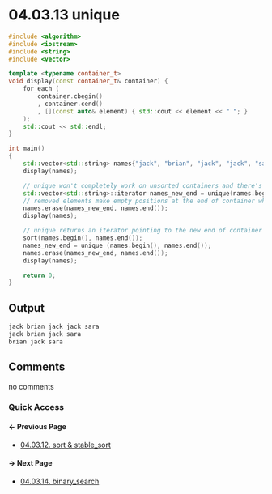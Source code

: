# 04.03.13 unique

```cxx
#include <algorithm>
#include <iostream>
#include <string>
#include <vector>

template <typename container_t>
void display(const container_t& container) {
    for_each (
        container.cbegin()
        , container.cend()
        , [](const auto& element) { std::cout << element << " "; }
    );
    std::cout << std::endl;
}

int main()
{
    std::vector<std::string> names{"jack", "brian", "jack", "jack", "sara"};
    display(names);

    // unique won't completely work on unsorted containers and there's still two jacks
    std::vector<std::string>::iterator names_new_end = unique(names.begin(), names.end());
    // removed elements make empty positions at the end of container which should be removed manually
    names.erase(names_new_end, names.end());
    display(names);

    // unique returns an iterator pointing to the new end of container
    sort(names.begin(), names.end());
    names_new_end = unique (names.begin(), names.end());
    names.erase(names_new_end, names.end());
    display(names);

    return 0;
}

```

## Output

```txt
jack brian jack jack sara 
jack brian jack sara 
brian jack sara 
```

## Comments

no comments

### Quick Access

<div class="previous_page pagination">

#### &#8592; Previous Page

* [04.03.12. sort & stable_sort](./../../04.more_stl/03.algorithms/12.sort.md)

</div>
<div class="next_page pagination">

#### &#8594; Next Page

* [04.03.14. binary_search](./../../04.more_stl/03.algorithms/14.binary_search.md)

</div>
